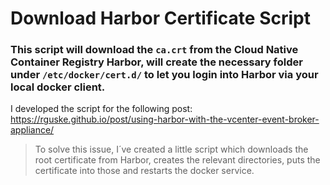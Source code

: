 # Download Harbor Certificate Script

### This script will download the `ca.crt` from the Cloud Native Container Registry Harbor, will create the necessary folder under `/etc/docker/cert.d/` to let you login into Harbor via your local docker client.

I developed the script for the following post: https://rguske.github.io/post/using-harbor-with-the-vcenter-event-broker-appliance/

> To solve this issue, I´ve created a little script which downloads the root certificate from Harbor, creates the relevant directories, puts the certificate into those and restarts the docker service.
